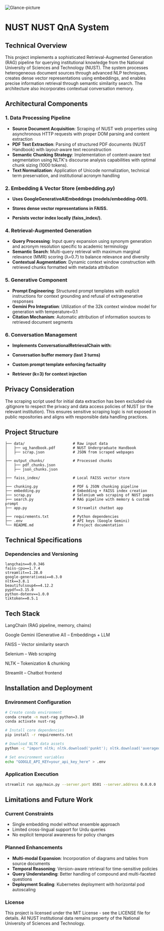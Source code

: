 ![Glance-picture](https://github.com/user-attachments/assets/6e40716f-7055-4f7d-af89-7d3182a0575e)


# NUST NUST QnA System

## Technical Overview

This project implements a sophisticated Retrieval-Augmented Generation (RAG) pipeline for querying institutional knowledge from the National University of Sciences and Technology (NUST). The system processes heterogeneous document sources through advanced NLP techniques, creates dense vector representations using embeddings, and enables precise information retrieval through semantic similarity search. The architecture also incorporates contextual conversation memory.

## Architectural Components

### 1. Data Processing Pipeline
- **Source Document Acquisition**: Scraping of NUST web properties using asynchronous HTTP requests with proper DOM parsing and content extraction
- **PDF Text Extraction**: Parsing of structured PDF documents (NUST Handbook) with layout-aware text reconstruction
- **Semantic Chunking Strategy**: Implementation of content-aware text segmentation using NLTK's discourse analysis capabilities with optimal chunk sizing (1000 tokens).
- **Text Normalization**: Application of Unicode normalization, technical term preservation, and institutional acronym handling

### 2. Embedding & Vector Store (embedding.py)

- **Uses GoogleGenerativeAIEmbeddings (models/embedding-001).**

- **Stores dense vector representations in FAISS.**

- **Persists vector index locally (faiss_index/).**

### 4. Retrieval-Augmented Generation
- **Query Processing**: Input query expansion using synonym generation and acronym resolution specific to academic terminology
- **Semantic Search**: Multi-query retrieval with maximum marginal relevance (MMR) scoring (λ=0.7) to balance relevance and diversity
- **Contextual Augmentation**: Dynamic context window construction with retrieved chunks formatted with metadata attribution

### 5. Generative Component
- **Prompt Engineering**: Structured prompt templates with explicit instructions for context grounding and refusal of extragenerative responses
- **Gemini Pro Integration**: Utilization of the 32k context window model for generation with temperature=0.1 
- **Citation Mechanism**: Automatic attribution of information sources to retrieved document segments

### 6. Conversation Management
- **Implements ConversationalRetrievalChain with:**

- **Conversation buffer memory (last 3 turns)**

- **Custom prompt template enforcing factuality**

- **Retriever (k=3) for context injection**

## Privacy Consideration

The scraping script used for initial data extraction has been excluded via .gitignore to respect the privacy and data access policies of NUST (or the relevant institution). This ensures sensitive scraping logic is not exposed in public repositories and aligns with responsible data handling practices.

## Project Structure 
```
├── data/                      # Raw input data
│   ├── ug_handbook.pdf        # NUST Undergraduate Handbook
│   ├── scrap.json             # JSON from scraped webpages
│
├── output_chunks/             # Processed chunks
│   ├── pdf_chunks.json
│   ├── json_chunks.json
│
├── faiss_index/               # Local FAISS vector store
│
├── chunking.py                # PDF & JSON chunking pipeline
├── embedding.py               # Embedding + FAISS index creation
├── scrap.py                   # Selenium web scraping of NUST pages
├── search.py                  # RAG pipeline with memory & custom prompt
├── app.py                     # Streamlit chatbot app
│
├── requirements.txt           # Python dependencies
├── .env                       # API keys (Google Gemini)
└── README.md                  # Project documentation

```

## Technical Specifications

### Dependencies and Versioning
```
langchain==0.0.346
faiss-cpu==1.7.4
streamlit==1.28.0
google-generativeai==0.3.0
nltk==3.8.1
beautifulsoup4==4.12.2
pypdf==3.15.0
python-dotenv==1.0.0
tiktoken==0.5.1
```
##  Tech Stack

LangChain (RAG pipeline, memory, chains)

Google Gemini (Generative AI) – Embeddings + LLM

FAISS – Vector similarity search

Selenium – Web scraping

NLTK – Tokenization & chunking

Streamlit – Chatbot frontend

## Installation and Deployment

### Environment Configuration
```bash
# Create conda environment
conda create -n nust-rag python=3.10
conda activate nust-rag

# Install core dependencies
pip install -r requirements.txt

# Download NLTK data assets
python -c "import nltk; nltk.download('punkt'); nltk.download('averaged_perceptron_tagger')"

# Set environment variables
echo "GOOGLE_API_KEY=your_api_key_here" > .env
```



### Application Execution
```bash
streamlit run app/main.py --server.port 8501 --server.address 0.0.0.0
```

## Limitations and Future Work

### Current Constraints
- Single embedding model without ensemble approach
- Limited cross-lingual support for Urdu queries
- No explicit temporal awareness for policy changes

### Planned Enhancements
- **Multi-modal Expansion**: Incorporation of diagrams and tables from source documents
- **Temporal Reasoning**: Version-aware retrieval for time-sensitive policies
- **Query Understanding**: Better handling of compound and multi-faceted questions
- **Deployment Scaling**: Kubernetes deployment with horizontal pod autoscaling
### License
This project is licensed under the MIT License - see the LICENSE file for details. All NUST institutional data remains property of the National University of Sciences and Technology.

